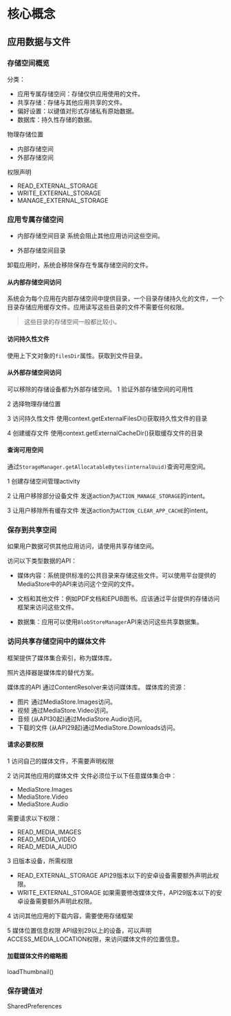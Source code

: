 # 核心概念
## 应用数据与文件
### 存储空间概览
分类：
- 应用专属存储空间：存储仅供应用使用的文件。
- 共享存储：存储与其他应用共享的文件。
- 偏好设置：以键值对形式存储私有原始数据。
- 数据库：持久性存储的数据。


物理存储位置
- 内部存储空间
- 外部存储空间

权限声明
- READ_EXTERNAL_STORAGE
- WRITE_EXTERNAL_STORAGE
- MANAGE_EXTERNAL_STORAGE


### 应用专属存储空间

- 内部存储空间目录 系统会阻止其他应用访问这些空间。

- 外部存储空间目录 

卸载应用时，系统会移除保存在专属存储空间的文件。

#### 从内部存储空间访问

系统会为每个应用在内部存储空间中提供目录，一个目录存储持久化的文件，一个目录存储应用缓存文件。应用读写这些目录的文件不需要任何权限。

> 这些目录的存储空间一般都比较小。

#### 访问持久性文件
使用上下文对象的`filesDir`属性。获取到文件目录。



#### 从外部存储空间访问
可以移除的存储设备都为外部存储空间。
1 验证外部存储空间的可用性

2 选择物理存储位置

3 访问持久性文件
使用context.getExternalFilesDi()获取持久性文件的目录

4 创建缓存文件
使用context.getExternalCacheDir()获取缓存文件的目录

#### 查询可用空间

通过`StorageManager.getAllocatableBytes(internalUuid)`查询可用空间。

1 创建存储空间管理activity

2 让用户移除部分设备文件
发送action为`ACTION_MANAGE_STORAGE`的intent。

3 让用户移除所有缓存文件
发送action为`ACTION_CLEAR_APP_CACHE`的intent。

### 保存到共享空间

如果用户数据可供其他应用访问，请使用共享存储空间。

访问以下类型数据的API：
- 媒体内容：系统提供标准的公共目录来存储这些文件。可以使用平台提供的MediaStore中的API来访问这个空间的文件。

- 文档和其他文件：例如PDF文档和EPUB图书。应该通过平台提供的存储访问框架来访问这些文件。

- 数据集：应用可以使用`BlobStoreManager`API来访问这些共享数据集。



### 访问共享存储空间中的媒体文件
框架提供了媒体集合索引，称为媒体库。

照片选择器是媒体库的替代方案。

媒体库的API
通过ContentResolver来访问媒体库。
媒体库的资源：
- 图片 通过MediaStore.Images访问。
- 视频 通过MediaStore.Video访问。
- 音频 (从API30起)通过MediaStore.Audio访问。
- 下载的文件 (从API29起)通过MediaStore.Downloads访问。

#### 请求必要权限
1 访问自己的媒体文件，不需要声明权限

2 访问其他应用的媒体文件 
文件必须位于以下任意媒体集合中：
- MediaStore.Images
- MediaStore.Video
- MediaStore.Audio

需要请求以下权限：
- READ_MEDIA_IMAGES
- READ_MEDIA_VIDEO
- READ_MEDIA_AUDIO

3 旧版本设备，所需权限
- READ_EXTERNAL_STORAGE API29版本以下的安卓设备需要额外声明此权限。
- WRITE_EXTERNAL_STORAGE 如果需要修改媒体文件，API29版本以下的安卓设备需要额外声明此权限。

4 访问其他应用的下载内容，需要使用存储框架

5 媒体位置信息权限
API级别29以上的设备，可以声明ACCESS_MEDIA_LOCATION权限，来访问媒体文件的位置信息。

#### 加载媒体文件的缩略图
loadThumbnail()
### 保存键值对
SharedPreferences